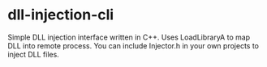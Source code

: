 # dll-injection-cli
Simple DLL injection interface written in C++. Uses LoadLibraryA to map DLL into remote process.
You can include Injector.h in your own projects to inject DLL files.
